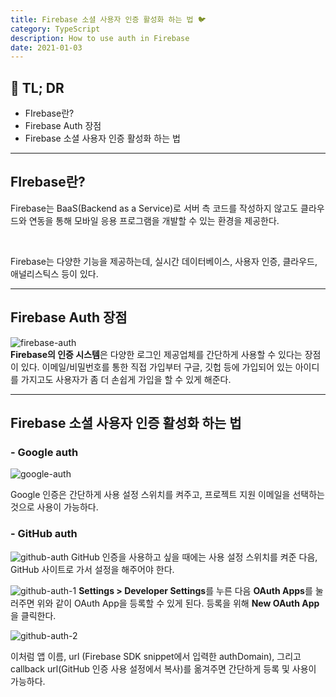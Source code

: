 ```yaml
---
title: Firebase 소셜 사용자 인증 활성화 하는 법 🐦
category: TypeScript
description: How to use auth in Firebase
date: 2021-01-03
---
```


## 🤦 TL; DR

- FIrebase란?
- Firebase Auth 장점
- Firebase 소셜 사용자 인증 활성화 하는 법

---

## FIrebase란?

Firebase는 BaaS(Backend as a Service)로 서버 측 코드를 작성하지 않고도 클라우드와 연동을 통해 모바일 응용 프로그램을 개발할 수 있는 환경을 제공한다.

<br>

Firebase는 다양한 기능을 제공하는데, 실시간 데이터베이스, 사용자 인증, 클라우드, 애널리스틱스 등이 있다.

---

## Firebase Auth 장점

![firebase-auth](firebase-auth.png)
<br>
**Firebase의 인증 시스템**은 다양한 로그인 제공업체를 간단하게 사용할 수 있다는 장점이 있다. 이메일/비밀번호를 통한 직접 가입부터 구글, 깃헙 등에 가입되어 있는 아이디를 가지고도 사용자가 좀 더 손쉽게 가입을 할 수 있게 해준다.

---

## Firebase 소셜 사용자 인증 활성화 하는 법

### - Google auth

![google-auth](google-auth.png)

Google 인증은 간단하게 사용 설정 스위치를 켜주고, 프로젝트 지원 이메일을 선택하는 것으로 사용이 가능하다.


### - GitHub auth
![github-auth](github-auth.png)
GitHub 인증을 사용하고 싶을 때에는 사용 설정 스위치를 켜준 다음, GitHub 사이트로 가서 설정을 해주어야 한다.
<br>

![github-auth-1](github-auth-1.png)
**Settings > Developer Settings**를 누른 다음 **OAuth Apps**를 눌러주면 위와 같이 OAuth App을 등록할 수 있게 된다. 등록을 위해 **New OAuth App**을 클릭한다.
<br>

![github-auth-2](github-auth-2.png)

이처럼 앱 이름, url (Firebase SDK snippet에서 입력한 authDomain), 그리고 callback url(GitHub 인증 사용 설정에서 복사)를 옮겨주면 간단하게 등록 및 사용이 가능하다.

<br>